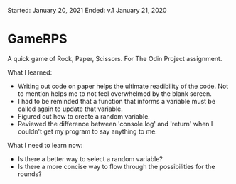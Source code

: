 Started: January 20, 2021
Ended: v.1 January 21, 2020


# GameRPS
A quick game of Rock, Paper, Scissors. For The Odin Project assignment.


What I learned:
 - Writing out code on paper helps the ultimate readibility of the code. Not to mention helps me to not feel overwhelmed by the blank screen.
 - I had to be reminded that a function that informs a variable must be called again to update that variable.
 - Figured out how to create a random variable.
 - Reviewed the difference between 'console.log' and 'return' when I couldn't get my program to say anything to me.
 
 
What I need to learn now:
  - Is there a better way to select a random variable?
  - Is there a more concise way to flow through the possibilities for the rounds?
